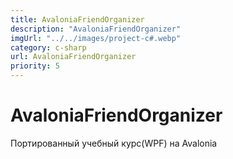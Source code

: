 ```yaml
---
title: AvaloniaFriendOrganizer
description: "AvaloniaFriendOrganizer"
imgUrl: "../../images/project-c#.webp"
category: c-sharp
url: AvaloniaFriendOrganizer
priority: 5
---
```


# AvaloniaFriendOrganizer

Портированный учебный курс(WPF) на Avalonia